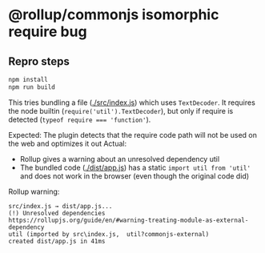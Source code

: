# @rollup/commonjs isomorphic require bug

## Repro steps
```sh
npm install
npm run build
```

This tries bundling a file ([./src/index.js](./src/index.js)) which uses `TextDecoder`. It requires the node builtin (`require('util').TextDecoder`), but only if require is detected (`typeof require === 'function'`).

Expected: The plugin detects that the require code path will not be used on the web and optimizes it out
Actual: 
- Rollup gives a warning about an unresolved dependency util
- The bundled code ([./dist/app.js](./dist/app.js)) has a static `import util from 'util'` and does not work in the browser (even though the original code did)

Rollup warning:
```
src/index.js → dist/app.js...
(!) Unresolved dependencies
https://rollupjs.org/guide/en/#warning-treating-module-as-external-dependency
util (imported by src\index.js,  util?commonjs-external)
created dist/app.js in 41ms
```